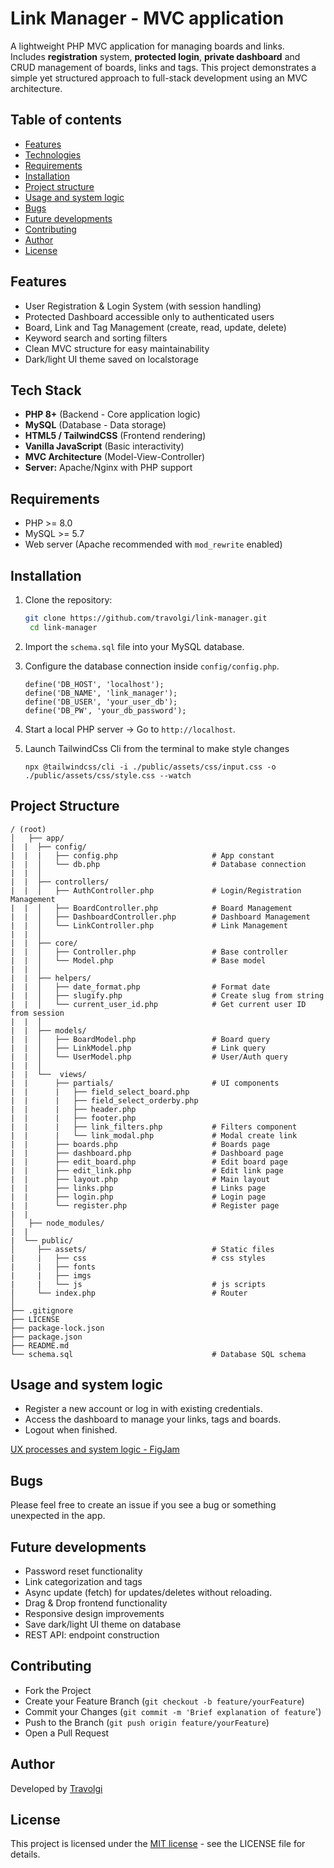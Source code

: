 # Link Manager - MVC application 

A lightweight PHP MVC application for managing boards and links.  
Includes **registration** system, **protected login**, **private dashboard** and CRUD management of boards, links and tags.
This project demonstrates a simple yet structured approach to full-stack development using an MVC architecture.


## Table of contents

- [Features](#features)
- [Technologies](#technologies)
- [Requirements](#requirements)
- [Installation](#installation)
- [Project structure](#project-structure)
- [Usage and system logic](#usage-and-system-logic)
- [Bugs](#bugs)
- [Future developments](#future-developments)
- [Contributing](#contributing)
- [Author](#author)
- [License](#license)


## Features

- User Registration & Login System (with session handling)
- Protected Dashboard accessible only to authenticated users
- Board, Link and Tag Management (create, read, update, delete)
- Keyword search and sorting filters
- Clean MVC structure for easy maintainability
- Dark/light UI theme saved on localstorage


## Tech Stack

- **PHP 8+** (Backend - Core application logic)
- **MySQL** (Database - Data storage)
- **HTML5 / TailwindCSS** (Frontend rendering)
- **Vanilla JavaScript** (Basic interactivity)
- **MVC Architecture** (Model-View-Controller)  
- **Server:** Apache/Nginx with PHP support


## Requirements

- PHP >= 8.0
- MySQL >= 5.7
- Web server (Apache recommended with `mod_rewrite` enabled)


## Installation

1. Clone the repository:
   ```bash
   git clone https://github.com/travolgi/link-manager.git
	cd link-manager
   ```

2. Import the `schema.sql` file into your MySQL database.

3. Configure the database connection inside `config/config.php`.
	```
	define('DB_HOST', 'localhost');
	define('DB_NAME', 'link_manager');
	define('DB_USER', 'your_user_db');
	define('DB_PW', 'your_db_password');
	```

4. Start a local PHP server -> Go to `http://localhost`.

5. Launch TailwindCss Cli from the terminal to make style changes 
	```
	npx @tailwindcss/cli -i ./public/assets/css/input.css -o ./public/assets/css/style.css --watch
	```


## Project Structure

```
/ (root)
│	├── app/
|  |  ├── config/
|  |  |   ├── config.php                     # App constant
|  |  │   └── db.php                         # Database connection
|  |  │
|  |  ├── controllers/
|  |  │   ├── AuthController.php             # Login/Registration Management
|  |  │   ├── BoardController.php            # Board Management
|  |  │   ├── DashboardController.php        # Dashboard Management
|  |  │   └── LinkController.php             # Link Management
|  |  │
|  |  ├── core/
|  |  │   ├── Controller.php                 # Base controller
|  |  │   └── Model.php                      # Base model
|  |  │
|  |  ├── helpers/
|  |  │   ├── date_format.php                # Format date
|  |  │   ├── slugify.php                    # Create slug from string
|  |  │   └── current_user_id.php            # Get current user ID from session
|  |  │
|  |  ├── models/
|  |  │   ├── BoardModel.php                 # Board query
|  |  │   ├── LinkModel.php                  # Link query
|  |  │   └── UserModel.php       	         # User/Auth query 
|  |  │
|  |  └──  views/
|  |      ├── partials/                      # UI components
|  |      |   ├── field_select_board.php
|  |      |   ├── field_select_orderby.php
|  |      |   ├── header.php
|  |      |   ├── footer.php
|  |      |   ├── link_filters.php           # Filters component
|  |      |   └── link_modal.php             # Modal create link
|  |      ├── boards.php                     # Boards page
|  |      ├── dashboard.php                  # Dashboard page
|  |      ├── edit_board.php                 # Edit board page
|  |      ├── edit_link.php                  # Edit link page
|  |      ├── layout.php                     # Main layout
|  |      ├── links.php                      # Links page
|  |      ├── login.php                      # Login page
|  |      └── register.php                   # Register page
|  |   
│	├── node_modules/
|  |
|  └── public/
│     ├── assets/                            # Static files
|     |   ├── css                            # css styles
|     |   ├── fonts
|     |   ├── imgs
|     |   └── js                             # js scripts
│     └── index.php                          # Router
│
├── .gitignore
├── LICENSE
├── package-lock.json
├── package.json
├── README.md
└── schema.sql                               # Database SQL schema
```


## Usage and system logic

- Register a new account or log in with existing credentials.
- Access the dashboard to manage your links, tags and boards.
- Logout when finished.

[UX processes and system logic - FigJam](https://www.figma.com/community/file/1550187983633712159)


## Bugs

Please feel free to create an issue if you see a bug or something unexpected in the app.


## Future developments

- Password reset functionality
- Link categorization and tags
- Async update (fetch) for updates/deletes without reloading.
- Drag & Drop frontend functionality 
- Responsive design improvements
- Save dark/light UI theme on database
- REST API: endpoint construction


## Contributing

- Fork the Project
- Create your Feature Branch (`git checkout -b feature/yourFeature`)
- Commit your Changes (`git commit -m 'Brief explanation of feature`')
- Push to the Branch (`git push origin feature/yourFeature`)
- Open a Pull Request


## Author

Developed by [Travolgi](https://github.com/travolgi)


## License

This project is licensed under the [MIT license](https://github.com/travolgi/mini-blog/blob/main/LICENSE) - see the LICENSE file for details.